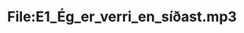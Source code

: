 ---
title: File:E1_Ég_er_verri_en_síðast.mp3
recording of: Ég er verri en síðast.
reading speed: slow
speaker: E
license: CC0
---